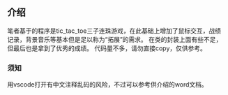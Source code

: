## 介绍
笔者基于的程序是tic_tac_toe三子连珠游戏，在此基础上增加了鼠标交互，战绩记录，背景音乐等基本但是足以称为“拓展”的需求。
在类的封装上面有些不足，但最后也是拿到了优秀的成绩。
代码量不多，请勿直接copy，仅供参考。
### 须知
用vscode打开有中文注释乱码的风险，不过可以参考供介绍的word文档。
